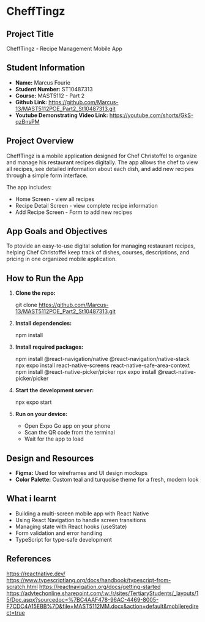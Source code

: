 # CheffTingz

## Project Title
CheffTingz - Recipe Management Mobile App

## Student Information
* **Name:** Marcus Fourie
* **Student Number:** ST10487313
* **Course:** MAST5112 - Part 2
* **Github Link:** https://github.com/Marcus-13/MAST5112POE_Part2_St10487313.git
* **Youtube Demonstrating Video Link:** https://youtube.com/shorts/GkS-qzBnsPM

## Project Overview
CheffTingz is a mobile application designed for Chef Christoffel to organize and manage his restaurant recipes digitally.
The app allows the chef to view all recipes, see detailed information about each dish, and add new recipes through a simple form interface.

The app includes:
* Home Screen - view all recipes
* Recipe Detail Screen - view complete recipe information
* Add Recipe Screen - Form to add new recipes

## App Goals and Objectives
To ptovide an easy-to-use digital solution for managing restaurant recipes, helping Chef Christoffel keep track of dishes, courses, descriptions, and pricing in one organized mobile application.

## How to Run the App
1. **Clone the repo:**
   
   git clone https://github.com/Marcus-13/MAST5112POE_Part2_St10487313.git

2. **Install dependencies:**
   
   npm install

3. **Install required packages:**
   
   npm install @react-navigation/native @react-navigation/native-stack
   npx expo install react-native-screens react-native-safe-area-context
   npm install @react-native-picker/picker
   npx expo install @react-native-picker/picker

4. **Start the development server:**
   
   npx expo start

5. **Run on your device:**
    
   - Open Expo Go app on your phone
   - Scan the QR code from the terminal
   - Wait for the app to load

## Design and Resources
* **Figma:** Used for wireframes and UI design mockups
* **Color Palette:** Custom teal and turquoise theme for a fresh, modern look

## What i learnt
- Building a multi-screen mobile app with React Native
- Using React Navigation to handle screen transitions
- Managing state with React hooks (useState)
- Form validation and error handling
- TypeScript for type-safe development

## References
https://reactnative.dev/
https://www.typescriptlang.org/docs/handbook/typescript-from-scratch.html
https://reactnavigation.org/docs/getting-started
https://advtechonline.sharepoint.com/:w:/r/sites/TertiaryStudents/_layouts/15/Doc.aspx?sourcedoc=%7BC4AAF478-96AC-4469-8005-F7CDC4A15EBB%7D&file=MAST5112MM.docx&action=default&mobileredirect=true




   
